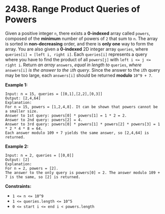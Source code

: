 # 2438. Range Product Queries of Powers
Given a positive integer `n`, there exists a **0-indexed** array called `powers`, composed of the **minimum** number of powers of `2` that sum to `n`. The array is sorted in **non-decreasing** order, and there is **only one** way to form the array. You are also given a **0-indexed** 2D integer array `queries`, where `queries[i] = [left i, right i]`. Each `queries[i]` represents a query where you have to find the product of all `powers[j]` with `left i <= j <= right i`. Return *an array* `answers`, *equal in length to* `queries`, *where* `answers[i]` *is the answer to the* `i`*th query*. Since the answer to the `i`th query may be too large, each `answers[i]` should be returned **modulo** `10^9 + 7`.

**Example 1:**
```
Input: n = 15, queries = [[0,1],[2,2],[0,3]]
Output: [2,4,64]
Explanation:
For n = 15, powers = [1,2,4,8]. It can be shown that powers cannot be a smaller size.
Answer to 1st query: powers[0] * powers[1] = 1 * 2 = 2.
Answer to 2nd query: powers[2] = 4.
Answer to 3rd query: powers[0] * powers[1] * powers[2] * powers[3] = 1 * 2 * 4 * 8 = 64.
Each answer modulo 109 + 7 yields the same answer, so [2,4,64] is returned.
```

**Example 2:**
```
Input: n = 2, queries = [[0,0]]
Output: [2]
Explanation:
For n = 2, powers = [2].
The answer to the only query is powers[0] = 2. The answer modulo 109 + 7 is the same, so [2] is returned.
```

**Constraints:**
- `1 <= n <= 10^9`
- `1 <= queries.length <= 10^5`
- `0 <= start i <= end i < powers.length`
